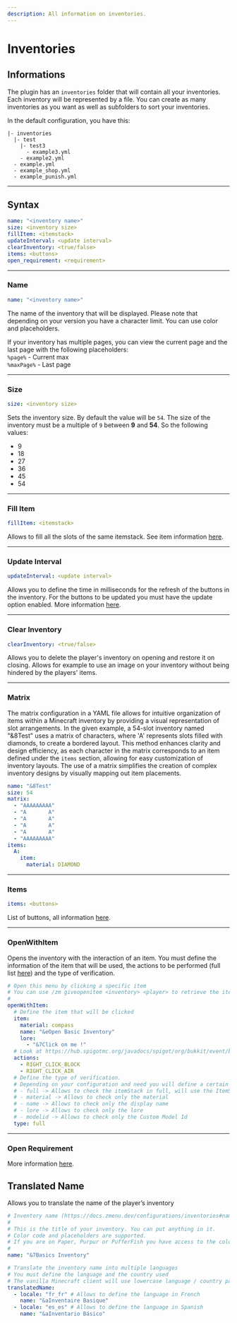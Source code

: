```yaml
---
description: All information on inventories.
---
```


# Inventories

## Informations

The plugin has an `inventories` folder that will contain all your inventories. Each inventory will be represented by a file. You can create as many inventories as you want as well as subfolders to sort your inventories.

In the default configuration, you have this:

```
|- inventories
  |- test
    |- test3
      - example3.yml
    - example2.yml
  - example.yml
  - example_shop.yml
  - example_punish.yml
```

***

## Syntax

```yaml
name: "<inventory name>"
size: <inventory size>
fillItem: <itemstack>
updateInterval: <update interval>
clearInventory: <true/false>
items: <buttons>
open_requirement: <requirement>
```

***

### Name

```yaml
name: "<inventory name>"
```

The name of the inventory that will be displayed. Please note that depending on your version you have a character limit. You can use color and placeholders.

If your inventory has multiple pages, you can view the current page and the last page with the following placeholders: \
`%page%` - Current max \
`%maxPage%` - Last page

***

### Size

```yaml
size: <inventory size>
```

Sets the inventory size. By default the value will be `54`. The size of the inventory must be a multiple of `9` between **9** and **54**. So the following values:

* 9
* 18
* 27
* 36
* 45
* 54

***

### Fill Item

```yaml
fillItem: <itemstack>
```

Allows to fill all the slots of the same itemstack. See item information [here](https://zmenu.groupez.dev/configurations/items).

***

### Update Interval

```yaml
updateInterval: <update interval>
```

Allows you to define the time in milliseconds for the refresh of the buttons in the inventory. For the buttons to be updated you must have the update option enabled. More information [here](https://zmenu.groupez.dev/configurations/buttons).

***

### Clear Inventory

```yaml
clearInventory: <true/false>
```

Allows you to delete the player's inventory on opening and restore it on closing. Allows for example to use an image on your inventory without being hindered by the players' items.

***

### Matrix

The matrix configuration in a YAML file allows for intuitive organization of items within a Minecraft inventory by providing a visual representation of slot arrangements. In the given example, a 54-slot inventory named "&8Test" uses a matrix of characters, where 'A' represents slots filled with diamonds, to create a bordered layout. This method enhances clarity and design efficiency, as each character in the matrix corresponds to an item defined under the `items` section, allowing for easy customization of inventory layouts. The use of a matrix simplifies the creation of complex inventory designs by visually mapping out item placements.

```yaml
name: "&8Test"
size: 54
matrix:
  - "AAAAAAAAA"
  - "A       A"
  - "A       A"
  - "A       A"
  - "A       A"
  - "AAAAAAAAA"
items:
  A:
    item:
      material: DIAMOND
```

***

### Items

```yaml
items: <buttons>
```

List of buttons, all information [here](https://zmenu.groupez.dev/configurations/buttons).

***

### OpenWithItem

Opens the inventory with the interaction of an item. You must define the information of the item that will be used, the actions to be performed (full list [here](https://hub.spigotmc.org/javadocs/spigot/org/bukkit/event/block/Action.html)) and the type of verification.

```yaml
# Open this menu by clicking a specific item
# You can use /zm giveopenitem <inventory> <player> to retrieve the item to use
#
openWithItem:
  # Define the item that will be clicked
  item:
    material: compass
    name: "&eOpen Basic Inventory"
    lore:
      - "&7Click on me !"
  # Look at https://hub.spigotmc.org/javadocs/spigot/org/bukkit/event/block/Action.html
  actions:
    - RIGHT_CLICK_BLOCK
    - RIGHT_CLICK_AIR
  # Define the type of verification.
  # Depending on your configuration and need you will define a certain type of verification. Here are all the types that exist:
  # - full -> Allows to check the itemStack in full, will use the ItemStack#isSimilar method.
  # - material -> Allows to check only the material
  # - name -> Allows to check only the display name
  # - lore -> Allows to check only the lore
  # - modelid -> Allows to check only the Custom Model Id
  type: full
```

***

### Open Requirement

More information [here](buttons/requirements.md#open-requirement).

## Translated Name

Allows you to translate the name of the player’s inventory

```yaml
# Inventory name (https://docs.zmenu.dev/configurations/inventories#name)
#
# This is the title of your inventory. You can put anything in it.
# Color code and placeholders are supported.
# If you are on Paper, Purpur or PufferFish you have access to the color code of MiniMessage (https://docs.advntr.dev/minimessage/format.html)
#
name: "&7Basics Inventory"

# Translate the inventory name into multiple languages
# You must define the language and the country used
# The vanilla Minecraft client will use lowercase language / country pairs separated by an underscore, but custom resource packs may use any format they wish.
translatedName:
  - locale: "fr_fr" # Allows to define the language in French
    name: "&aInventaire Basique"
  - locale: "es_es" # Allows to define the language in Spanish
    name: "&aInventario Básico"
```
